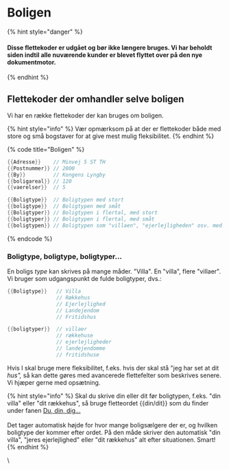 # Boligen

{% hint style="danger" %}
#### Disse flettekoder er udgået og bør ikke længere bruges. Vi har beholdt siden indtil alle nuværende kunder er blevet flyttet over på den nye dokumentmotor.
{% endhint %}

## Flettekoder der omhandler selve boligen&#x20;

Vi har en række flettekoder der kan bruges om boligen.

{% hint style="info" %}
Vær opmærksom på at der er flettekoder både med store og små bogstaver for at give mest mulig fleksibilitet.
{% endhint %}

{% code title="Boligen" %}
```java
{{Adresse}}    // Minvej 5 ST TH
{{Postnummer}} // 2800
{{By}}         // Kongens Lyngby   
{{boligareal}} // 120
{{vaerelser}}  // 5

{{Boligtype}}  // Boligtypen med stort
{{boligtype}}  // Boligtypen med småt
{{Boligtyper}} // Boligtypen i flertal, med stort
{{boligtyper}} // Boligtypen i flertal, med småt
{{boligtypen}} // Boligtypen som "villaen", "ejerlejligheden" osv. med småt
```
{% endcode %}

### Boligtype, boligtype, boligtyper...

En boligs _type_ kan skrives på mange måder. "Villa". En "villa", flere "villaer". Vi bruger som udgangspunkt de fulde boligtyper, dvs.:

```java
{{Boligtype}}   // Villa
                // Rækkehus
                // Ejerlejlighed
                // Landejendom
                // Fritidshus
```

```java
{{boligtyper}}  // villaer
                // rækkehuse
                // ejerlejligheder
                // landejendomme
                // fritidshuse
```

Hvis I skal bruge mere fleksibilitet, f.eks. hvis der skal stå "jeg har set at dit _hus",_ så kan dette gøres med avancerede flettefelter som beskrives senere. Vi hjæper gerne med opsætning.

{% hint style="info" %}
Skal du skrive din eller dit før boligtypen, f.eks. "din villa" eller "dit rækkehus", så bruge fletteordet \{{din/dit\}} som du finder under fanen [Du, din, dig...](du-din-dig...md)\
\
Det tager automatisk højde for hvor mange boligsælgere der er, og hvilken boligtype der kommer efter ordet. På den måde skriver den automatisk "din villa", "jeres ejerlejlighed" eller "dit rækkehus" alt efter situationen. Smart!
{% endhint %}

\
